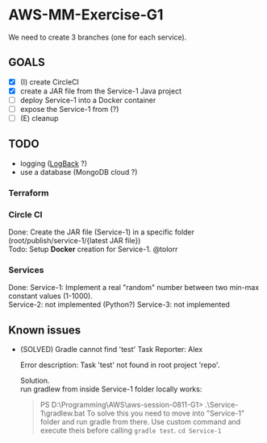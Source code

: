 # AWS-MM-Exercise-G1

We need to create 3 branches (one for each service).

## GOALS

- [X] (I) create CircleCI
- [X] create a JAR file from the Service-1 Java project
- [ ] deploy Service-1 into a Docker container
- [ ] expose the Service-1 from (?)
- [ ] (E) cleanup

## TODO

- logging ([LogBack](https://logback.qos.ch) ?)
- use a database (MongoDB cloud ?)

### Terraform



### Circle CI

Done: Create the JAR file (Service-1) in a specific folder (root/publish/service-1/{latest JAR file})  
Todo: Setup __Docker__ creation for Service-1. @tolorr

### Services

Done: Service-1: Implement a real "random" number between two min-max constant values (1-1000).  
Service-2: not implemented (Python?)
Service-3: not implemented


## Known issues

- (SOLVED) Gradle cannot find 'test' Task
  Reporter: Alex

  Error description: Task 'test' not found in root project 'repo'.

  Solution.  
  run gradlew from inside Service-1 folder locally works:
  > PS D:\Programming\AWS\aws-session-0811-G1> .\Service-1\gradlew.bat
  To solve this you need to move into "Service-1" folder and run gradle from there.
  Use custom command and execute theis before calling ```gradle test```.
  > ``cd Service-1``

  